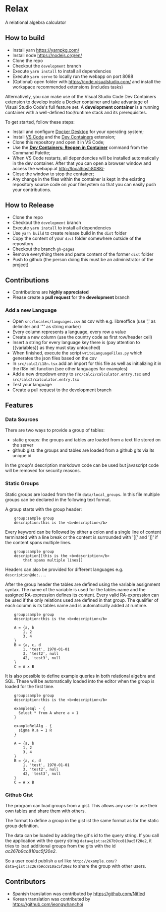 # Relax
A relational algebra calculator

## How to build
* Install yarn https://yarnpkg.com/
* Install node https://nodejs.org/en/
* Clone the repo
* Checkout the `development` branch
* Execute `yarn install` to install all dependencies
* Execute `yarn serve` to locally run the webapp on port 8088
* (Optional) open folder with https://code.visualstudio.com/ and install the workspace recommended extensions (includes tasks)

Alternatively, you can make use of the Visual Studio Code Dev Containers extension to develop inside a Docker container and take advantage of Visual Studio Code's full feature set. A **development container** is a running container with a well-defined tool/runtime stack and its prerequisites.

To get started, follow these steps:

* Install and configure [Docker Desktop](https://www.docker.com/get-started) for your operating system;
* Install [VS Code](https://code.visualstudio.com/) and the [Dev Containers](https://marketplace.visualstudio.com/items?itemName=ms-vscode-remote.remote-containers) extension;
* Clone this repository and open it in VS Code;
* Use the [**Dev Containers: Reopen in Container**](https://code.visualstudio.com/assets/docs/devcontainers/create-dev-container/dev-containers-reopen.png) command from the Command Palette;
* When VS Code restarts, all dependencies will be installed automatically in the dev container. After that you can open a browser window and access the webapp at <http://localhost:8088/>;
* Close the window to stop the container;
* Any change in the files within the container is kept in the existing repository source code on your filesystem so that you can easily push your contributions.

## How to Release
* Clone the repo
* Checkout the `development` branch
* Execute `yarn install` to install all dependencies
* Use `yarn build` to create release build in the `dist` folder
* Copy the content of your `dist` folder somewhere outside of the repository
* Checkout the branch `gh-pages`
* Remove everything there and paste content of the former `dist` folder
* Push to github (the person doing this must be an administrator of the project)

## Contributions
* Contributions are **highly appreciated**
* Please create a **pull request** for the **development** branch

### Add a new Language
* Open `src/locales/languages.csv` as csv with e.g. libreoffice (use ',' as delimiter and '"' as string marker)
* Every column represents a language, every row a value
* Create a new column (use the country code as first row/header cell)
* Insert a string for every language key there is (pay attention to {{variables}} as they must stay untouched)
* When finished, execute the script `writeLanguageFiles.py` which generates the json files based on the csv
* In `src/calc2/i18n.tsx` add an import for this file as well as initializing it in the i18n init function (see other languages for examples)
* Add a new dropdown entry to `src/calc2/calculator.entry.tsx` and `src/calc2/calculator.entry.tsx`
* Test your language
* Create a pull request to the development branch

## Features

### Data Sources
There are two ways to provide a group of tables:

* static groups: the groups and tables are loaded from a text file stored on the server
* github gist: the groups and tables are loaded from a github gits via its unique id

In the group's description markdown code can be used but javascript code will be removed for security reasons.

### Static Groups
Static groups are loaded from the file `data/local_groups`.
In this file multiple groups can be declared in the following text format.

A group starts with the group header:
        
        group:sample group
        description:this is the <b>description</b>

Every keyword can be followed by either a colon and a single line of content terminated with a line break or
the content is surrounded with '[[' and ']]' if the content spans multiple lines.
        
        group:sample group
        description[[this is the <b>description</b>
            that spans multiple lines]]

Headers can also be provided for different languages e.g. `description@de:...`.

After the group header the tables are defined using the variable assignment syntax.
The name of the variable is used for the tables name and the assigned RA-expression defines its content.
Every valid RA-expression can be used if the only relations used are defined in that group.
The qualifier of each column is its tables name and is automatically added at runtime.

        group:sample group
        description:this is the <b>description</b>
        
        A = {a, b
            1, 2
            3, 4
        }
        B = {a, c, d
            1, 'test', 1970-01-01
			3, 'test2', null
			42, 'test3', null
        }
        C = A x B


It is also possible to define example queries in both relational algebra and SQL.
These will be automatically loaded into the editor when the group is loaded for the first time.


        group:sample group
        description:this is the <b>description</b>
	    
        exampleSql - {
          Select * from A where a = 1
        }

 	    exampleRelAlg - {
          sigma R.a = 1 R
        }       

        A = {a, b
            1, 2
            3, 4
        }
        B = {a, c, d
            1, 'test', 1970-01-01
			3, 'test2', null
			42, 'test3', null
        }
        C = A x B




### Github Gist

The program can load groups from a gist.
This allows any user to use their own tables and share them with others.

The format to define a group in the gist ist the same format as for the static group definition.

The data can be loaded by adding the git's id to the query string.
If you call the application with the query string `data=gist:ac267b9cc810ac5f20e2`, 
it tries to load additional groups from the gits with the id _ac267b9cc810ac5f20e2_.

So a user could publish a url like `http://example.com/?data=gist:ac267b9cc810ac5f20e2` to share 
the group with other users.



## Contributors
* Spanish translation was contributed by https://github.com/Nifled
* Korean translation was contributed by https://github.com/jeongwhanchoi
